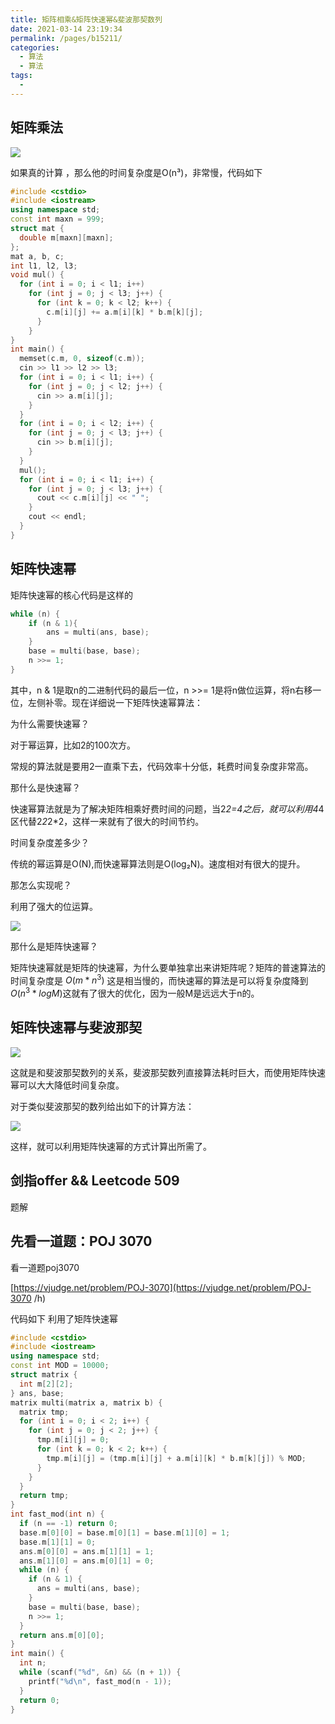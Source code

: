 ```yaml
---
title: 矩阵相乘&矩阵快速幂&斐波那契数列
date: 2021-03-14 23:19:34
permalink: /pages/b15211/
categories:
  - 算法
  - 算法
tags:
  - 
---
```

## 矩阵乘法

![](https://gitee.com/molinchn/BlogImage/raw/master/img/Image.png)



如果真的计算 ，那么他的时间复杂度是O(n³)，非常慢，代码如下

```cpp
#include <cstdio>
#include <iostream>
using namespace std;
const int maxn = 999;
struct mat {
  double m[maxn][maxn];
};
mat a, b, c;
int l1, l2, l3;
void mul() {
  for (int i = 0; i < l1; i++)
    for (int j = 0; j < l3; j++) {
      for (int k = 0; k < l2; k++) {
        c.m[i][j] += a.m[i][k] * b.m[k][j];
      }
    }
}
int main() {
  memset(c.m, 0, sizeof(c.m));
  cin >> l1 >> l2 >> l3;
  for (int i = 0; i < l1; i++) {
    for (int j = 0; j < l2; j++) {
      cin >> a.m[i][j];
    }
  }
  for (int i = 0; i < l2; i++) {
    for (int j = 0; j < l3; j++) {
      cin >> b.m[i][j];
    }
  }
  mul();
  for (int i = 0; i < l1; i++) {
    for (int j = 0; j < l3; j++) {
      cout << c.m[i][j] << " ";
    }
    cout << endl;
  }
}
```





## 矩阵快速幂

矩阵快速幂的核心代码是这样的

```cpp
while (n) {  
    if (n & 1){  
        ans = multi(ans, base);  
    }  
    base = multi(base, base);  
    n >>= 1;  
}
```

其中，n & 1是取n的二进制代码的最后一位，n >>= 1是将n做位运算，将n右移一位，左侧补零。现在详细说一下矩阵快速幂算法：



为什么需要快速幂？

对于幂运算，比如2的100次方。

常规的算法就是要用2一直乘下去，代码效率十分低，耗费时间复杂度非常高。

那什么是快速幂？

快速幂算法就是为了解决矩阵相乘好费时间的问题，当2*2=4之后，就可以利用4*4区代替2*2*2*2，这样一来就有了很大的时间节约。

时间复杂度差多少？

传统的幂运算是O(N),而快速幂算法则是O(log₂N)。速度相对有很大的提升。



那怎么实现呢？

利用了强大的位运算。



![](https://gitee.com/molinchn/BlogImage/raw/master/img/%E4%BD%8D%E8%BF%90%E7%AE%97.png)

那什么是矩阵快速幂？

矩阵快速幂就是矩阵的快速幂，为什么要单独拿出来讲矩阵呢？矩阵的普速算法的时间复杂度是  $O(m*n^3)$ 这是相当慢的，而快速幂的算法是可以将复杂度降到$O(n^3*logM)$这就有了很大的优化，因为一般M是远远大于n的。



## 矩阵快速幂与斐波那契

![](https://gitee.com/molinchn/BlogImage/raw/master/img/123123123.png)

这就是和斐波那契数列的关系，斐波那契数列直接算法耗时巨大，而使用矩阵快速幂可以大大降低时间复杂度。

对于类似斐波那契的数列给出如下的计算方法：



![](https://gitee.com/molinchn/BlogImage/raw/master/img/4532452352.png)



这样，就可以利用矩阵快速幂的方式计算出所需了。


## 剑指offer && Leetcode 509

题解

## 先看一道题：POJ 3070

看一道题poj3070

[https://vjudge.net/problem/POJ-3070](https://vjudge.net/problem/POJ-3070 /h)

代码如下 利用了矩阵快速幂

```cpp
#include <cstdio>
#include <iostream>
using namespace std;
const int MOD = 10000;
struct matrix {
  int m[2][2];
} ans, base;
matrix multi(matrix a, matrix b) {
  matrix tmp;
  for (int i = 0; i < 2; i++) {
    for (int j = 0; j < 2; j++) {
      tmp.m[i][j] = 0;
      for (int k = 0; k < 2; k++) {
        tmp.m[i][j] = (tmp.m[i][j] + a.m[i][k] * b.m[k][j]) % MOD;
      }
    }
  }
  return tmp;
}
int fast_mod(int n) {
  if (n == -1) return 0;
  base.m[0][0] = base.m[0][1] = base.m[1][0] = 1;
  base.m[1][1] = 0;
  ans.m[0][0] = ans.m[1][1] = 1;
  ans.m[1][0] = ans.m[0][1] = 0;
  while (n) {
    if (n & 1) {
      ans = multi(ans, base);
    }
    base = multi(base, base);
    n >>= 1;
  }
  return ans.m[0][0];
}
int main() {
  int n;
  while (scanf("%d", &n) && (n + 1)) {
    printf("%d\n", fast_mod(n - 1));
  }
  return 0;
}
```